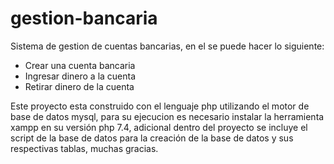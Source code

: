 # gestion-bancaria
Sistema de gestion de cuentas bancarias, en el se puede hacer lo siguiente:
   - Crear una cuenta bancaria
   - Ingresar dinero a la cuenta
   - Retirar dinero de la cuenta

Este proyecto esta construido con el lenguaje php utilizando el motor de base de datos mysql, para su ejecucion es necesario instalar 
la herramienta xampp en su versión php 7.4, adicional dentro del proyecto se incluye el script de la base de datos para la creación de la 
base de datos y sus respectivas tablas, muchas gracias.
